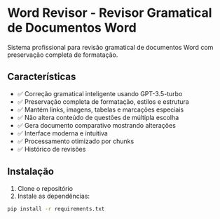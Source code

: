 # Word Revisor - Revisor Gramatical de Documentos Word

Sistema profissional para revisão gramatical de documentos Word com preservação completa de formatação.

## Características

- ✅ Correção gramatical inteligente usando GPT-3.5-turbo
- ✅ Preservação completa de formatação, estilos e estrutura
- ✅ Mantém links, imagens, tabelas e marcações especiais
- ✅ Não altera conteúdo de questões de múltipla escolha
- ✅ Gera documento comparativo mostrando alterações
- ✅ Interface moderna e intuitiva
- ✅ Processamento otimizado por chunks
- ✅ Histórico de revisões

## Instalação

1. Clone o repositório
2. Instale as dependências:
```bash
pip install -r requirements.txt